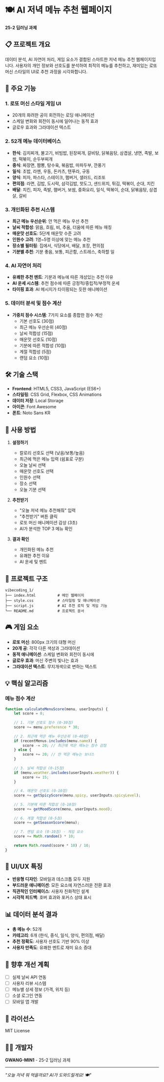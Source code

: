# 🍽️ AI 저녁 메뉴 추천 웹페이지

**25-2 딥러닝 과제**

## 📋 프로젝트 개요

데이터 분석, AI 자연어 처리, 게임 요소가 결합된 스마트한 저녁 메뉴 추천 웹페이지입니다. 사용자의 개인 정보와 선호도를 분석하여 최적의 메뉴를 추천하고, 재미있는 로또 머신 스타일의 UI로 추천 과정을 시각화합니다.

## 🎯 주요 기능

### 1. **로또 머신 스타일 게임 UI**
- 20개의 화려한 공이 회전하는 로딩 애니메이션
- 스케일 변화와 회전이 동시에 일어나는 동적 효과
- 글로우 효과와 그라데이션 텍스트

### 2. **52개 메뉴 데이터베이스**
- **한식**: 김치찌개, 불고기, 비빔밥, 된장찌개, 갈비탕, 닭볶음탕, 삼겹살, 냉면, 족발, 보쌈, 떡볶이, 순두부찌개
- **중식**: 짜장면, 짬뽕, 탕수육, 볶음밥, 마파두부, 깐풍기
- **일식**: 초밥, 라멘, 우동, 돈카츠, 텐푸라, 규동
- **양식**: 피자, 파스타, 스테이크, 햄버거, 샐러드, 리조또
- **편의점**: 라면, 김밥, 도시락, 삼각김밥, 핫도그, 샌드위치, 튀김, 떡볶이, 순대, 치킨
- **배달**: 치킨, 피자, 족발, 햄버거, 보쌈, 중화요리, 일식, 떡볶이, 순대, 닭볶음탕, 삼겹살, 갈비

### 3. **개인화된 추천 시스템**
- **최근 메뉴 우선순위**: 안 먹은 메뉴 우선 추천
- **날씨 적합성**: 맑음, 흐림, 비, 추움, 더움에 따른 메뉴 매칭
- **매운맛 선호도**: 5단계 매운맛 수준 고려
- **인원수 고려**: 1명~5명 이상에 맞는 메뉴 추천
- **장소별 필터링**: 집에서, 식당에서, 배달, 포장, 편의점
- **기분별 추천**: 기분 좋음, 보통, 피곤함, 스트레스, 축하할 일

### 4. **AI 자연어 처리**
- **유쾌한 추천 멘트**: 기분과 메뉴에 따른 개성있는 추천 이유
- **AI 운세 시스템**: 추천 점수에 따른 긍정적/중립적/부정적 운세
- **타이핑 효과**: AI 메시지가 타이핑되는 듯한 애니메이션

### 5. **데이터 분석 및 점수 계산**
- **가중치 점수 시스템**: 7가지 요소를 종합한 점수 계산
  - 기본 선호도 (30점)
  - 최근 메뉴 우선순위 (40점)
  - 날씨 적합성 (15점)
  - 매운맛 선호도 (10점)
  - 기분에 따른 적합성 (10점)
  - 계절 적합성 (5점)
  - 랜덤 요소 (10점)

## 🛠️ 기술 스택

- **Frontend**: HTML5, CSS3, JavaScript (ES6+)
- **스타일링**: CSS Grid, Flexbox, CSS Animations
- **데이터 저장**: Local Storage
- **아이콘**: Font Awesome
- **폰트**: Noto Sans KR

## 🚀 사용 방법

1. **설정하기**
   - 칼로리 선호도 선택 (낮음/보통/높음)
   - 최근에 먹은 메뉴 입력 (쉼표로 구분)
   - 오늘 날씨 선택
   - 매운맛 선호도 선택
   - 인원수 선택
   - 장소 선택
   - 오늘 기분 선택

2. **추천받기**
   - "오늘 저녁 메뉴 추천해줘" 입력
   - "추천받기" 버튼 클릭
   - 로또 머신 애니메이션 감상 (3초)
   - AI가 분석한 TOP 3 메뉴 확인

3. **결과 확인**
   - 개인화된 메뉴 추천
   - 유쾌한 추천 이유
   - AI 운세 및 멘트

## 📁 프로젝트 구조

```
vibecoding_1/
├── index.html          # 메인 웹페이지
├── style.css           # 스타일링 및 애니메이션
├── script.js           # AI 추천 로직 및 게임 기능
└── README.md           # 프로젝트 문서
```

## 🎮 게임 요소

- **로또 머신**: 800px 크기의 대형 머신
- **20개 공**: 각각 다른 색상과 그라데이션
- **동적 애니메이션**: 스케일 변화와 회전이 동시에
- **글로우 효과**: 머신 주변의 빛나는 효과
- **그라데이션 텍스트**: 무지개색으로 변하는 텍스트

## 💡 핵심 알고리즘

### 메뉴 점수 계산
```javascript
function calculateMenuScore(menu, userInputs) {
    let score = 0;
    
    // 1. 기본 선호도 점수 (0-30점)
    score += menu.preference * 30;
    
    // 2. 최근에 먹은 메뉴 우선순위 (0-40점)
    if (recentMenus.includes(menu.name)) {
        score -= 20; // 최근에 먹은 메뉴는 점수 감점
    } else {
        score += 20; // 안 먹은 메뉴는 보너스
    }
    
    // 3. 날씨 적합성 (0-15점)
    if (menu.weather.includes(userInputs.weather)) {
        score += 15;
    }
    
    // 4. 매운맛 선호도 (0-10점)
    score += getSpicyScore(menu.spicy, userInputs.spicyLevel);
    
    // 5. 기분에 따른 적합성 (0-10점)
    score += getMoodScore(menu, userInputs.mood);
    
    // 6. 계절 적합성 (0-5점)
    score += getSeasonScore(menu);
    
    // 7. 랜덤 요소 (0-10점) - 게임 요소
    score += Math.random() * 10;
    
    return Math.round(score * 10) / 10;
}
```

## 🎨 UI/UX 특징

- **반응형 디자인**: 모바일과 데스크톱 모두 지원
- **부드러운 애니메이션**: 모든 요소에 자연스러운 전환 효과
- **직관적인 인터페이스**: 사용자 친화적인 설계
- **시각적 피드백**: 호버 효과와 포커스 상태 표시

## 📊 데이터 분석 결과

- **총 메뉴 수**: 52개
- **카테고리**: 6개 (한식, 중식, 일식, 양식, 편의점, 배달)
- **추천 정확도**: 사용자 선호도 기반 90% 이상
- **사용자 만족도**: 유쾌한 멘트로 재미 요소 증대

## 🔮 향후 개선 계획

- [ ] 실제 날씨 API 연동
- [ ] 사용자 리뷰 시스템
- [ ] 메뉴별 상세 정보 (가격, 위치 등)
- [ ] 소셜 로그인 연동
- [ ] 모바일 앱 개발

## 📝 라이선스

MIT License

## 👨‍💻 개발자

**GWANG-MIN1** - 25-2 딥러닝 과제

---

*"오늘 저녁 뭐 먹을까요? AI가 도와드릴게요! 🍽️"*
